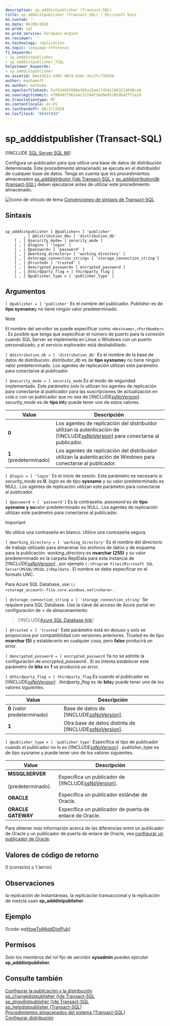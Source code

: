 ```yaml
---
description: sp_adddistpublisher (Transact-SQL)
title: sp_adddistpublisher (Transact-SQL) | Microsoft Docs
ms.custom: ''
ms.date: 06/09/2020
ms.prod: sql
ms.prod_service: database-engine
ms.reviewer: ''
ms.technology: replication
ms.topic: language-reference
f1_keywords:
- sp_adddistpublisher
- sp_adddistpublisher_TSQL
helpviewer_keywords:
- sp_adddistpublisher
ms.assetid: 04e15011-a902-4074-b38c-3ec2fc73b838
author: mashamsft
ms.author: mathoma
ms.openlocfilehash: 5af634687088e305a15e41fd54110832195d0cab
ms.sourcegitcommit: e700497f962e4c2274df16d9e651059b42ff1a10
ms.translationtype: MT
ms.contentlocale: es-ES
ms.lasthandoff: 08/17/2020
ms.locfileid: "88447438"
---
```

# <a name="sp_adddistpublisher-transact-sql"></a>sp_adddistpublisher (Transact-SQL)
[!INCLUDE [SQL Server SQL MI](../../includes/applies-to-version/sql-asdbmi.md)]

  Configura un publicador para que utilice una base de datos de distribución determinada. Este procedimiento almacenado se ejecuta en el distribuidor de cualquier base de datos. Tenga en cuenta que los procedimientos almacenados [sp_adddistributor &#40;&#41;de Transact-SQL ](../../relational-databases/system-stored-procedures/sp-adddistributor-transact-sql.md) y [sp_adddistributiondb &#40;transact-SQL&#41;](../../relational-databases/system-stored-procedures/sp-adddistributiondb-transact-sql.md) deben ejecutarse antes de utilizar este procedimiento almacenado.  
  
 ![Icono de vínculo de tema](../../database-engine/configure-windows/media/topic-link.gif "Icono de vínculo de tema") [Convenciones de sintaxis de Transact-SQL](../../t-sql/language-elements/transact-sql-syntax-conventions-transact-sql.md)  
  
## <a name="syntax"></a>Sintaxis  
  
```  
  
sp_adddistpublisher [ @publisher= ] 'publisher'   
        , [ @distribution_db= ] 'distribution_db'   
    [ , [ @security_mode= ] security_mode ]   
    [ , [ @login= ] 'login' ]   
    [ , [ @password= ] 'password' ]   
    [ , [ @working_directory= ] 'working_directory' ]   
    [ , [ @storage_connection_string= ] 'storage_connection_string']
    [ , [ @trusted= ] 'trusted' ]   
    [ , [ @encrypted_password= ] encrypted_password ]   
    [ , [ @thirdparty_flag = ] thirdparty_flag ]  
    [ , [ @publisher_type = ] 'publisher_type' ]  
```  
  
## <a name="arguments"></a>Argumentos  
`[ @publisher = ] 'publisher'` Es el nombre del publicador. *Publisher* es de **tipo sysname**y no tiene ningún valor predeterminado.  

> [!NOTE]
> El nombre del servidor se puede especificar como `<Hostname>,<PortNumber>` . Es posible que tenga que especificar el número de puerto para la conexión cuando SQL Server se implementa en Linux o Windows con un puerto personalizado, y el servicio explorador está deshabilitado.
  
`[ @distribution_db = ] 'distribution_db'` Es el nombre de la base de datos de distribución. *distributor_db* es de **tipo sysname**y no tiene ningún valor predeterminado. Los agentes de replicación utilizan este parámetro para conectarse al publicador.  
  
`[ @security_mode = ] security_mode` Es el modo de seguridad implementado. Este parámetro solo lo utilizan los agentes de replicación para conectarse al publicador para las suscripciones de actualización en cola o con un publicador que no sea de [!INCLUDE[ssNoVersion](../../includes/ssnoversion-md.md)] . *security_mode* es de **tipo int**y puede tener uno de estos valores.  
  
|Value|Descripción|  
|-----------|-----------------|  
|**0**|Los agentes de replicación del distribuidor utilizan la autenticación de [!INCLUDE[ssNoVersion](../../includes/ssnoversion-md.md)] para conectarse al publicador.|  
|**1** (predeterminado)|Los agentes de replicación del distribuidor utilizan la autenticación de Windows para conectarse al publicador.|  
  
`[ @login = ] 'login'` Es el inicio de sesión. Este parámetro es necesario si *security_mode* es **0**. *login* es de tipo **sysname** y su valor predeterminado es NULL. Los agentes de replicación utilizan este parámetro para conectarse al publicador.  
  
`[ @password = ] 'password']` Es la contraseña. *password* es de **tipo sysname y su**valor predeterminado es NULL. Los agentes de replicación utilizan este parámetro para conectarse al publicador.  
  
> [!IMPORTANT]  
>  No utilice una contraseña en blanco. Utilice una contraseña segura.  
  
`[ @working_directory = ] 'working_directory'` Es el nombre del directorio de trabajo utilizado para almacenar los archivos de datos y de esquema para la publicación. *working_directory* es **nvarchar (255)** y su valor predeterminado es la carpeta ReplData para esta instancia de [!INCLUDE[ssNoVersion](../../includes/ssnoversion-md.md)] , por ejemplo `C:\Program Files\Microsoft SQL Server\MSSQL\MSSQ.1\ReplData` . El nombre se debe especificar en el formato UNC.  

 Para Azure SQL Database, use `\\<storage_account>.file.core.windows.net\<share>` .

`[ @storage_connection_string = ] 'storage_connection_string'` Se requiere para SQL Database. Use la clave de acceso de Azure portal en configuración de > de almacenamiento.

 > [!INCLUDE[Azure SQL Database link](../../includes/azure-sql-db-repl-for-more-information.md)]

`[ @trusted = ] 'trusted'` Este parámetro está en desuso y solo se proporciona por compatibilidad con versiones anteriores. *Trusted* es de tipo **nvarchar (5)** y establecerlo en cualquier cosa, pero **false** producirá un error.  
  
`[ @encrypted_password = ] encrypted_password` Ya no se admite la configuración de *encrypted_password* . Si se intenta establecer este parámetro de **bits** en **1** se producirá un error.  
  
`[ @thirdparty_flag = ] thirdparty_flag` Es cuando el publicador es [!INCLUDE[ssNoVersion](../../includes/ssnoversion-md.md)] . *thirdparty_flag* es de **bits**y puede tener uno de los valores siguientes.  
  
|Value|Descripción|  
|-----------|-----------------|  
|**0** (valor predeterminado)|Base de datos de [!INCLUDE[ssNoVersion](../../includes/ssnoversion-md.md)].|  
|**1**|Otra base de datos distinta de [!INCLUDE[ssNoVersion](../../includes/ssnoversion-md.md)].|  
  
`[ @publisher_type = ] 'publisher_type'` Especifica el tipo de publicador cuando el publicador no lo es [!INCLUDE[ssNoVersion](../../includes/ssnoversion-md.md)] . *publisher_type* es de tipo sysname y puede tener uno de los valores siguientes.  
  
|Value|Descripción|  
|-----------|-----------------|  
|**MSSQLSERVER**<br /><br /> (predeterminado).|Especifica un publicador de [!INCLUDE[ssNoVersion](../../includes/ssnoversion-md.md)].|  
|**ORACLE**|Especifica un publicador estándar de Oracle.|  
|**ORACLE GATEWAY**|Especifica un publicador de puerta de enlace de Oracle.|  
  
 Para obtener más información acerca de las diferencias entre un publicador de Oracle y un publicador de puerta de enlace de Oracle, vea [configurar un publicador de Oracle](../../relational-databases/replication/non-sql/configure-an-oracle-publisher.md).  
  
## <a name="return-code-values"></a>Valores de código de retorno  
 0 (correcto) o 1 (error)  
  
## <a name="remarks"></a>Observaciones  
 la replicación de instantáneas, la replicación transaccional y la replicación de mezcla usan **sp_adddistpublisher** .  
  
## <a name="example"></a>Ejemplo  
 [!code-sql[HowTo#AddDistPub](../../relational-databases/replication/codesnippet/tsql/sp-adddistpublisher-tran_1.sql)]  
  
## <a name="permissions"></a>Permisos  
 Solo los miembros del rol fijo de servidor **sysadmin** pueden ejecutar **sp_adddistpublisher**.  
  
## <a name="see-also"></a>Consulte también  
 [Configurar la publicación y la distribución](../../relational-databases/replication/configure-publishing-and-distribution.md)   
 [sp_changedistpublisher &#40;&#41;de Transact-SQL ](../../relational-databases/system-stored-procedures/sp-changedistpublisher-transact-sql.md)   
 [sp_dropdistpublisher &#40;&#41;de Transact-SQL ](../../relational-databases/system-stored-procedures/sp-dropdistpublisher-transact-sql.md)   
 [sp_helpdistpublisher &#40;Transact-SQL&#41;](../../relational-databases/system-stored-procedures/sp-helpdistpublisher-transact-sql.md)   
 [Procedimientos almacenados del sistema &#40;Transact-SQL&#41;](../../relational-databases/system-stored-procedures/system-stored-procedures-transact-sql.md)   
 [Configurar distribución](../../relational-databases/replication/configure-distribution.md)  
  
  
